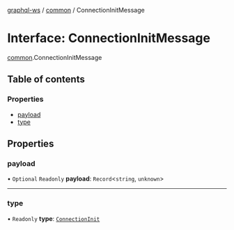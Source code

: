 [graphql-ws](../README.md) / [common](../modules/common.md) / ConnectionInitMessage

# Interface: ConnectionInitMessage

[common](../modules/common.md).ConnectionInitMessage

## Table of contents

### Properties

- [payload](common.ConnectionInitMessage.md#payload)
- [type](common.ConnectionInitMessage.md#type)

## Properties

### payload

• `Optional` `Readonly` **payload**: `Record`<`string`, `unknown`\>

___

### type

• `Readonly` **type**: [`ConnectionInit`](../enums/common.MessageType.md#connectioninit)
